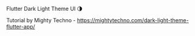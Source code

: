 Flutter Dark Light Theme UI 🌗

Tutorial by Mighty Techno -
https://mightytechno.com/dark-light-theme-flutter-app/



